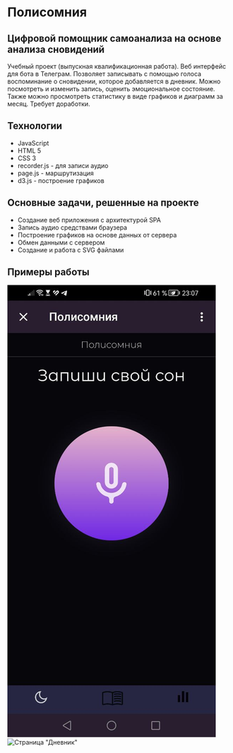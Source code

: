 # Полисомния
## Цифровой помощник самоанализа на основе анализа сновидений
Учебный проект (выпускная квалификационная работа).
Веб интерфейс для бота в Телеграм. Позволяет записывать с помощью голоса воспоминание о сновидении, которое добавляется в дневник. Можно посмотреть и изменить запись, оценить эмоциональное состояние. Также можно просмотреть статистику в виде графиков и диаграмм за месяц.
Требует доработки.

## Технологии
- JavaScript
- HTML 5
- CSS 3
- recorder.js - для записи аудио
- page.js - маршрутизация
- d3.js - построение графиков

## Основные задачи, решенные на проекте
- Создание веб приложения с архитектурой SPA
- Запись аудио средствами браузера
- Построение графиков на основе данных от сервера
- Обмен данными с сервером
- Создание и работа с SVG файлами

## Примеры работы
![Страница записи](https://github.com/HerbalTea312/Polysomnia/raw/main/screenshots/запись_1.jpg) ![Страница "Дневник"]()
